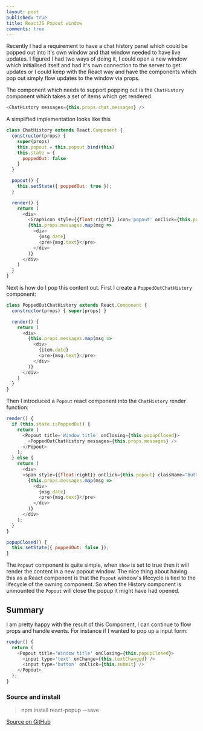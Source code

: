 ```yaml
---
layout: post
published: true
title: ReactJS Popout window
comments: true
---
```


Recently I had a requirement to have a chat history panel which could be popped out into it's own window and that window needed to have live updates. I figured I had two ways of doing it, I could open a new window which initialised itself and had it's own connection to the server to get updates or I could keep with the React way and have the components which pop out simply flow updates to the window via props.

The component which needs to support popping out is the `ChatHistory` component which takes a set of items which get rendered.
``` js
<ChatHistory messages={this.props.chat.messages} />
```

A simplified implementation looks like this

``` js
class ChatHistory extends React.Component {
  constructor(props) {
    super(props)
    this.popout = this.popout.bind(this)
    this.state = {
      poppedOut: false
    }
  }

  popout() {
    this.setState({ poppedOut: true });
  }

  render() {
    return (
      <div>
        <Graphicon style={{float:right}} icon='popout' onClick={this.popout} />
        {this.props.messages.map(msg =>
          <div>
            {msg.date}
            <pre>{msg.text}</pre>
          </div>
        )}
      </div>
    )
  }
}
```

Next is how do I pop this content out. First I create a `PoppedOutChatHistory` component:

``` js
class PoppedOutChatHistory extends React.Component {
  constructor(props) { super(props) }

  render() {
    return (
      <div>
        {this.props.messages.map(msg =>
          <div>
            {item.date}
            <pre>{msg.text}</pre>
          </div>
        )}
      </div>
    )
  }
}

```

Then I introduced a `Popout` react component into the `ChatHistory` render function:

``` js
render() {
  if (this.state.isPoppedOut) {
    return (
      <Popout title='Window title' onClosing={this.popupClosed}>
        <PoppedOutChatHistory messages={this.props.messages} />
      </Popout>
    );
  } else {
    return (
      <div>
      <span style={{float:right}} onClick={this.popout} className="buttonGlyphicon glyphicon glyphicon-export"></span>
        {this.props.messages.map(msg =>
          <div>
            {msg.date}
            <pre>{msg.text}</pre>
          </div>
        )}
      </div>
    );
  }
}

popupClosed() {
  this.setState({ poppedOut: false });
}
```

The `Popout` component is quite simple, when `show` is set to true then it will render the content in a new popout window. The nice thing about having this as a React component is that the `Popout` window's lifecycle is tied to the lifecycle of the owning component. So when the History component is unmounted the `Popout` will close the popup it might have had opened.

## Summary
I am pretty happy with the result of this Component, I can continue to flow props and handle events. For instance if I wanted to pop up a input form:

``` js
render() {
  return (
    <Popout title='Window title' onClosing={this.popupClosed}>
      <input type='text' onChange={this.textChanged} />
      <input type='button' onClick={this.submit} />
    </Popout>
  );
}
```

### Source and install

 > npm install react-popup --save

[Source on GitHub](https://github.com/JakeGinnivan/react-popout)
